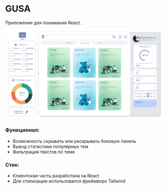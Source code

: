 # GUSA

Приложение для понимания React.

<img width="800" alt="Screenshot 2022-09-05 at 18 25 10" src="https://github.com/PotapovNikolay/GUSA/blob/master/public/gusa%20previw.png?raw=true">

### Функционал:

-   Возможность скрывать или раскрывать боковую панель
-   Вывод статистики популярных тем
-   Фильтрация текстов по теме

### Стек:

-   Клиентская часть разработана на React
-   Для стилизации использовался фреймворк Tailwind
